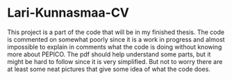 # Lari-Kunnasmaa-CV

This project is a part of the code that will be in my finished thesis. The code is commented on somewhat poorly since it is a work in progress and almost impossible to explain in comments what the code is doing without knowing more about PEPICO. The pdf should help understand some parts, but it might be hard to follow since it is very simplified. But not to worry there are at least some neat pictures that give some idea of what the code does.

